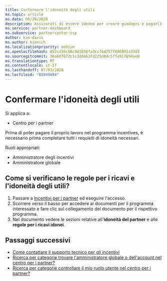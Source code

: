 ```yaml
---
title: Confermare l'idoneità degli utili
ms.topic: article
ms.date: 06/29/2020
description: Assicurati di essere idoneo per creare guadagni e pagarli con il programma incentives.
ms.service: partner-dashboard
ms.subservice: partnercenter-csp
author: kim-davis
ms.author: kimnich
ms.localizationpriority: medium
ms.openlocfilehash: 052cd36c06c9d1856fa3ccf6d257f806891a3303
ms.sourcegitcommit: 36a60f672c1c3d6b63fd225d04c5ffa917694ae0
ms.translationtype: MT
ms.contentlocale: it-IT
ms.lasthandoff: 07/03/2020
ms.locfileid: "85949694"
---
```

# <a name="confirm-your-earnings-eligibility"></a>Confermare l'idoneità degli utili

Si applica a:

- Centro per i partner

Prima di poter pagare il proprio lavoro nel programma incentives, è necessario prima completare tutti i requisiti di idoneità necessari.

Ruoli appropriati:

- Amministratore degli incentivi
- Amministratore globale

## <a name="how-do-i-check-my-earning-eligibility-and-revenue-rules"></a>Come si verificano le regole per i ricavi e l'idoneità degli utili?

1. Passare a [Incentivi per i partner](https://partner.microsoft.com/membership/partner-incentives) ed eseguire l'accesso.
2. Scorrere verso il basso per accedere ai documenti per il programma interessato e fare clic sul collegamento del documento per il rispettivo programma.
3. Nel documento vedere le sezioni relative all'**idoneità del partner** e alle **regole per i ricavi idonei**.

## <a name="next-steps"></a>Passaggi successivi

- [Come contattare il supporto tecnico per gli incentivi](https://support.microsoft.com/help/4014850)
- [Ricerca per categorie trovare l'amministratore globale o dell'account nel centro per i partner?](https://support.microsoft.com/help/4534519)
- [Ricerca per categorie controllare il mio ruolo utente nel centro per i partner?](https://support.microsoft.com/help/4534700)
